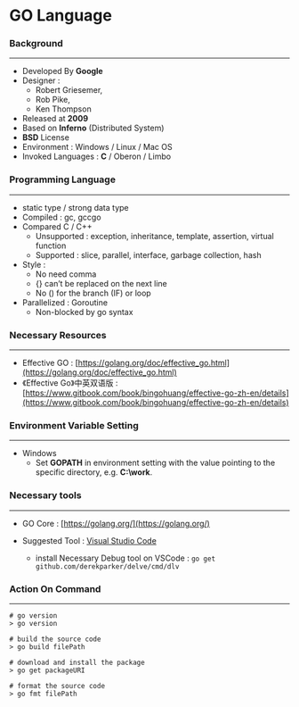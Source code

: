 # GO Language

<script type="text/javascript" src="../js/general.js"></script>

### Background
---

* Developed By **Google**
* Designer : 
    * Robert Griesemer, 
    * Rob Pike, 
    * Ken Thompson
* Released at **2009**
* Based on **Inferno** (Distributed System)
* **BSD** License
* Environment : Windows / Linux / Mac OS
* Invoked Languages : **C** / Oberon / Limbo


### Programming Language
---

* static type / strong data type
* Compiled : gc, gccgo
* Compared C / C++
    * Unsupported : exception, inheritance, template, assertion, virtual function
    * Supported : slice, parallel, interface, garbage collection, hash
* Style : 
    * No need comma
    * {} can’t be replaced on the next line
    * No () for the branch (IF) or loop
* Parallelized : Goroutine
    * Non-blocked by go syntax


### Necessary Resources
---

* Effective GO : [https://golang.org/doc/effective_go.html](https://golang.org/doc/effective_go.html)
* 《Effective Go》中英双语版 : [https://www.gitbook.com/book/bingohuang/effective-go-zh-en/details](https://www.gitbook.com/book/bingohuang/effective-go-zh-en/details)

### Environment Variable Setting
---

* Windows
    * Set **GOPATH** in environment setting with the value pointing to the specific directory, e.g. **C:\work**.

### Necessary tools
---    

* GO Core : [https://golang.org/](https://golang.org/)

* Suggested Tool : [Visual Studio Code](https://code.visualstudio.com/)
    * install Necessary Debug tool on VSCode : ```go get github.com/derekparker/delve/cmd/dlv```
    
### Action On Command
---

```batch
# go version
> go version

# build the source code
> go build filePath

# download and install the package
> go get packageURI

# format the source code
> go fmt filePath
```